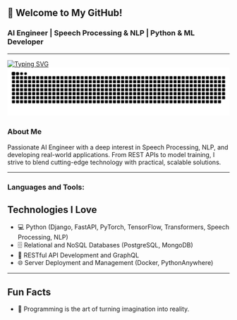 ## 👋 Welcome to My GitHub!
### AI Engineer | Speech Processing & NLP | Python & ML Developer

---

<a href="https://git.io/typing-svg">
  <img src="https://readme-typing-svg.demolab.com?font=Fira+Code&red=%23FF0000&size=25&duration=3000&pause=503&center=true&vCenter=true&width=1000&lines=Hi 👋+Friends;My+name+is+Shymaa+Medhat+.;I+am+AI+Engineer;"  alt="Typing SVG"  />
</a>

<img src="https://raw.githubusercontent.com/platane/snk/output/github-contribution-grid-snake.svg" alt="Snake animation" />

### About Me
Passionate AI Engineer with a deep interest in Speech Processing, NLP, and developing real-world applications. From REST APIs to model training, I strive to blend cutting-edge technology with practical, scalable solutions.

---

<h3 align="left">Languages and Tools:</h3>
<p align="left"> 
  <!-- Language & Tools icons here -->
</p>

## Technologies I Love

- 💻 Python (Django, FastAPI, PyTorch, TensorFlow, Transformers, Speech Processing, NLP)
- 🗄️ Relational and NoSQL Databases (PostgreSQL, MongoDB)
- 🚀 RESTful API Development and GraphQL
- 🌐 Server Deployment and Management (Docker, PythonAnywhere)

---

## Fun Facts

- 🎨 Programming is the art of turning imagination into reality.


